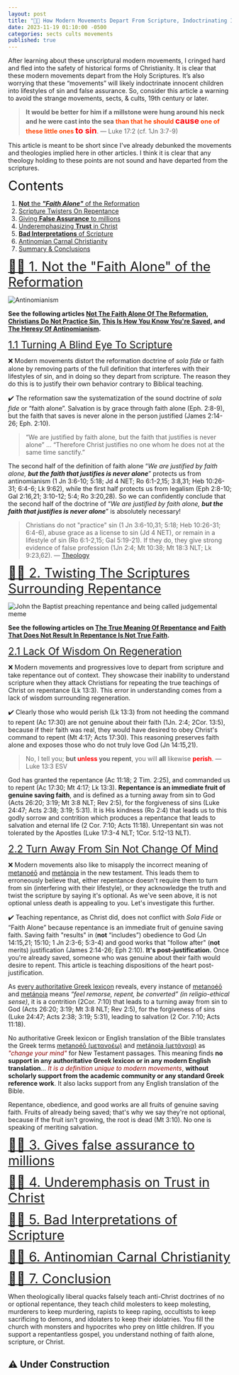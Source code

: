```yaml
---
layout: post
title: "🚶📜 How Modern Movements Depart From Scripture, Indoctrinating Innocent Children Into Unrepentant Lifestyles Of Sin And False Assurance"
date: 2023-11-19 01:10:00 -0500
categories: sects cults movements
published: true
---
```


<!-- 🚶📜 How The 80's \"Free Grace\" Movement Departs From Scripture, Indoctrinating Innocent Children Into Lifestyles Of Sin And False Assurance -->

After learning about these unscriptural modern movements, I cringed hard and fled into the safety of historical forms of Christianity. It is clear that these modern movements depart from the Holy Scriptures. It’s also worrying that these “movements” will likely indoctrinate innocent children into lifestyles of sin and false assurance. So, consider this article a warning to avoid the strange movements, sects, & cults, 19th century or later.

> **It would be better for him if a millstone were hung around his neck and he were cast into the sea** <span style="font-weight:bold;color:orangered;">than that he should <span style="font-size:1.3em;color:red;">cause</span> one of these little ones <span style="font-size:1.3em;color:red;">to sin</span></span>. &mdash; Luke 17:2 (cf. 1Jn 3:7-9)

This article is meant to be short since I've already debunked the movements and theologies implied here in other articles. I think it is clear that any theology holding to these points are not sound and have departed from the scriptures.

<a name="contents" style="font-size:2.1em;color:black;">Contents</a>

1. <a href="#alone">**Not** the ***"Faith Alone"*** of the Reformation</a>
2. <a href="#repent">Scripture Twisters On Repentance</a>
3. <a href="#false">Giving **False Assurance** to millions</a>
4. <a href="#trust">Underemphasizing **Trust** in Christ</a>
5. <a href="#unlikely">**Bad Interpretations** of Scripture</a>
6. <a href="#carnal">Antinomian Carnal Christianity</a>
7. <a href="#conclusion">Summary & Conclusions</a>

<a name="alone" href="#contents" style="font-size:2.1em;">🚶📜 1. Not the "Faith Alone" of the Reformation</a>

![Antinomianism](/assets/images/free-grace-antinomianism.jpg)

**See the following articles [Not The Faith Alone Of The Reformation](https://sevenshepherd.github.io/faith-alone/), [Christians Do Not Practice Sin](https://sevenshepherd.github.io/practicing-sin/), [This Is How You Know You're Saved](https://sevenshepherd.github.io/how-do-you-know-you-are-saved/), and [The Heresy Of Antinomianism](https://sevenshepherd.github.io/antinomian-heresy/).**

<a name="blind" href="#contents" style="font-size:1.6em;">1.1 Turning A Blind Eye To Scripture</a>

❌ Modern movements distort the reformation doctrine of *sola fide* or faith alone by removing parts of the full definition that interferes with their lifestyles of sin, and in doing so they depart from scripture. The reason they do this is to justify their own behavior contrary to Biblical teaching.

<!-- to devise a way of being Christian that completely ignores scripture -->

<!-- Briefly, they push for easily disprovable interpretations of scripture that allow them to live lifestyles of sin, and in doing so, have become antinomian. The true definition of faith alone can be seen below:

Salvation is by grace through faith alone (Eph. 2:8-9), but the faith that saves is never alone in the person justified (James 2:14-26). Therefore Christ justifies no one whom he does not at the same time sanctify. -->

✔️ The reformation saw the systematization of the sound doctrine of *sola fide* or &ldquo;faith alone&rdquo;. Salvation is by grace through faith alone (Eph. 2:8-9), but the faith that saves is never alone in the person justified (James 2:14-26; Eph. 2:10). 

> “We are justified by faith alone, but the faith that justifies is never alone” ... “Therefore Christ justifies no one whom he does not at the same time sanctify.”

The second half of the definition of faith alone &ldquo;*We are justified by faith alone, **but the faith that justifies is never alone***&rdquo; protects us from antinomianism (1 Jn 3:6-10; 5:18; Jd 4 NET; Ro 6:1-2,15; 3:8,31; Heb 10:26-31; 6:4-6; Lk 9:62), while the first half protects us from legalism (Eph 2:8-10; Gal 2:16,21; 3:10-12; 5:4; Ro 3:20,28). So we can confidently conclude that the second half of the doctrine of &ldquo;*We are justified by faith alone, **but the faith that justifies is never alone***&rdquo; is absolutely necessary!

> Christians do not "practice" sin (1 Jn 3:6-10,31; 5:18; Heb 10:26-31; 6:4-6), abuse grace as a license to sin (Jd 4 NET), or remain in a lifestyle of sin (Ro 6:1-2,15; Gal 5:19-21). If they do, they give strong evidence of false profession (1Jn 2:4; Mt 10:38; Mt 18:3 NLT; Lk 9:23,62). &mdash; [Theology](https://sevenshepherd.github.io/theology/#alone)

<a name="repent" href="#contents" style="font-size:2.1em;">🚶📜 2. Twisting The Scriptures Surrounding Repentance</a>

![John the Baptist preaching repentance and being called judgemental meme](/assets/images/repent-meme.jpg)

**See the following articles on [The True Meaning Of Repentance](https://sevenshepherd.github.io/repentance/) and [Faith That Does Not Result In Repentance Is Not True Faith](https://sevenshepherd.github.io/repent/).**

<a name="regen" href="#contents" style="font-size:1.6em;">2.1 Lack Of Wisdom On Regeneration</a>

❌ Modern movements and progressives love to depart from scripture and take repentance out of context. They showcase their inability to understand scripture when they attack Christians for repeating the true teachings of Christ on repentance (Lk 13:3). This error in understanding comes from a lack of wisdom surrounding regeneration.

<!-- TODO They inadvertently accuse Christ himself (Mt 4:17) and the Apostles (Acts 17:30) of teaching works when no one is doing that. -->

<!-- ❌ Modern movements and progressives love to depart from scripture and take repentance out of context. They showcase their inability to understand scripture by essentially accusing Christ himself (Mt 4:17) and the Apostles (Acts 17:30) of teaching works. They do this inadvertently when they attack Christians for repeating the true teachings of scripture. -->

✔️ Clearly those who would perish (Lk 13:3) from not heeding the command to repent (Ac 17:30) are not genuine about their faith (1Jn. 2:4; 2Cor. 13:5), because if their faith was real, they would have desired to obey Christ's command to repent (Mt 4:17; Acts 17:30). This reasoning preserves faith alone and exposes those who do not truly love God (Jn 14:15,21).

> No, I tell you; **but <span style="font-weight:bold;color:red;">unless</span> you repent**, you will **all** likewise <span style="font-weight:bold;color:red;">perish</span>. &mdash; Luke 13:3 ESV

<!-- Repentance is an immediate fruit of genuine saving faith, and is defined as a turning away from sin to God that leads to salvation and eternal life. Unrepentant sin was not tolerated by the Apostles (2Cor. 7:10; Acts 11:18; Acts 26:15-20; Acts 3:19; Luke 17:3-4; 1Cor. 5:12-13) -->

God has granted the repentance (Ac 11:18; 2 Tim. 2:25), and commanded us to repent (Ac 17:30; Mt 4:17; Lk 13:3). **Repentance is an immediate fruit of genuine saving faith**, and is defined as a turning away from sin to God (Acts 26:20; 3:19; Mt 3:8 NLT; Rev 2:5), for the forgiveness of sins (Luke 24:47; Acts 2:38; 3:19; 5:31). It is His kindness (Ro 2:4) that leads us to this godly sorrow and contrition which produces a repentance that leads to salvation and eternal life (2 Cor. 7:10; Acts 11:18). Unrepentant sin was not tolerated by the Apostles (Luke 17:3-4 NLT; 1Cor. 5:12-13 NLT).

<a name="turn" href="#contents" style="font-size:1.6em;">2.2 Turn Away From Sin Not Change Of Mind</a>

❌ Modern movements also like to misapply the incorrect meaning of [metanoéō](/assets/images/greek/metanoeo.png) and [metánoia](/assets/images/greek/metanoia.png) in the new testament. This leads them to erroneously believe that, either repentance doesn't require them to turn from sin (interfering with their lifestyle), or they acknowledge the truth and twist the scripture by saying it's optional. As we've seen above, it is not optional unless death is appealing to you. Let's investigate this further.

✔️ Teaching repentance, as Christ did, does not conflict with *Sola Fide* or &ldquo;Faith Alone&rdquo; because repentance is an immediate fruit of genuine saving faith. Saving faith "results" in (**not** &ldquo;includes&rdquo;) obedience to God (Jn 14:15,21; 15:10; 1 Jn 2:3-6; 5:3-4) and good works that "follow after" (**not** merits) justification (James 2:14-26; Eph 2:10). **It's post-justification.** Once you're already saved, someone who was genuine about their faith would desire to repent. This article is teaching dispositions of the heart post-justification.

<!-- - 🐉 The Serpent says, *&ldquo;Surely you will not die&rdquo;* (Gen. 3:4 NET).
- 🍇 God says, *&ldquo;No, I tell you; but unless you repent, you will all likewise perish.&rdquo;* (Luke 13:3 ESV)
- 🧑 Repentance does not merit salvation, salvation produces repentance. -->

As [every authoritative Greek lexicon](https://sevenshepherd.github.io/repentance/) reveals, every instance of [metanoéō](/assets/images/greek/metanoeo.png) and [metánoia](/assets/images/greek/metanoia.png) means *“feel remorse, repent, be converted” (in religio-ethical sense)*, it is a contrition (2Cor. 7:10) that leads to a turning away from sin to God (Acts 26:20; 3:19; Mt 3:8 NLT; Rev 2:5), for the forgiveness of sins (Luke 24:47; Acts 2:38; 3:19; 5:31), leading to salvation (2 Cor. 7:10; Acts 11:18).

No authoritative Greek lexicon or English translation of the Bible translates the Greek terms [metanoéō (μετανοέω)](/assets/images/greek/metanoeo.png) and [metánoia (μετάνοια)](/assets/images/greek/metanoia.png) as <span style="font-style:italic;color:darkred;">"change your mind"</span> for New Testament passages. This meaning finds **no support in any authoritative Greek lexicon or in any modern English translation**... <span style="font-style:italic;color:darkred;">It is a definition unique to modern  movements</span>, **without scholarly support from the academic community or any standard Greek reference work**. It also lacks support from any English translation of the Bible.

Repentance, obedience, and good works are all fruits of genuine saving faith. Fruits of already being saved; that's why we say they're not optional, because if the fruit isn't growing, the root is dead (Mt 3:10). No one is speaking of meriting salvation.

<!-- <span style="font-weight:bold;color:teal;">metanoeō (μετανοέω) [🔊](https://youtu.be/Ql4C5vMOns8)</span> and <span style="font-weight:bold;color:teal;">metanoia (μετάνοια) [🔊](https://youtu.be/3Y-9V38-RCI)</span> -->

<!-- > This meaning finds **no support in any authoritative Greek lexicon or in any modern English translation**... <span style="font-style:italic;color:darkred;">It is a definition unique to</span> [redacted] <span style="font-style:italic;color:darkred;">supporters</span>, **without scholarly support from the academic community or any standard Greek reference work**. It also lacks support from any English translation of the Bible. &mdash; Dr. Wayne Grudem (PhD, Cambridge; DD, Westminster). [p. 70.](https://amzn.to/3k3gESD). -->



<a name="false" href="#contents" style="font-size:2.1em;">🚶📜 3. Gives false assurance to millions</a>

<a name="trust" href="#contents" style="font-size:2.1em;">🚶📜 4. Underemphasis on Trust in Christ</a>

<a name="unlikely" href="#contents" style="font-size:2.1em;">🚶📜 5. Bad Interpretations of Scripture</a>

<a name="unlikely" href="#contents" style="font-size:2.1em;">🚶📜 6. Antinomian Carnal Christianity</a>

<a name="conclusion" href="#contents" style="font-size:2.1em;">🚶📜 7. Conclusion</a>

When theologically liberal quacks falsely teach anti-Christ doctrines of no or optional repentance, they teach child molesters to keep molesting, murderers to keep murdering, rapists to keep raping, occultists to keep sacrificing to demons, and idolaters to keep their idolatries. You fill the church with monsters and hypocrites who prey on little children. If you support a repentantless gospel, you understand nothing of faith alone, scripture, or Christ.

## ⚠️ Under Construction 

<script>
    var refTagger = {
        settings: {
            bibleVersion: 'ESV'
        }
    }; 

    (function(d, t) {
        var n=d.querySelector('[nonce]');
        refTagger.settings.nonce = n && (n.nonce||n.getAttribute('nonce'));
        var g = d.createElement(t), s = d.getElementsByTagName(t)[0];
        g.src = 'https://api.reftagger.com/v2/RefTagger.js';
        g.nonce = refTagger.settings.nonce;
        s.parentNode.insertBefore(g, s);
    }(document, 'script'));
</script>